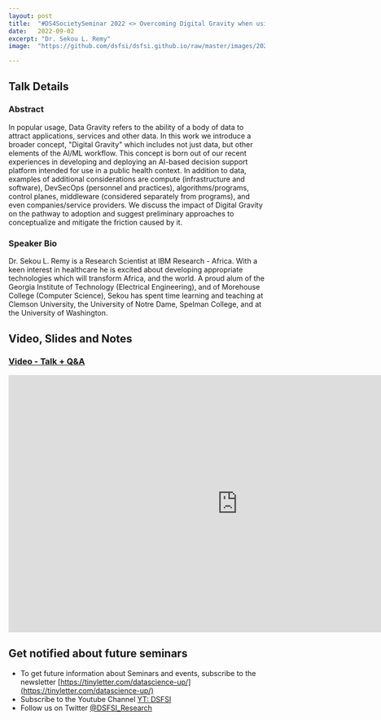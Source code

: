 ```yaml
---
layout: post
title:  "#DS4SocietySeminar 2022 <> Overcoming Digital Gravity when using AI in Public Health Decisions"
date:   2022-09-02
excerpt: "Dr. Sekou L. Remy"
image:  "https://github.com/dsfsi/dsfsi.github.io/raw/master/images/2022-09-02-Dr-Sekou-overcoming-digital-gravity.PNG"

---
```


## Talk Details
### Abstract
In popular usage, Data Gravity refers to the ability of a body of data to attract applications, services and other data. In this work we introduce a broader concept, "Digital Gravity" which includes not just data, but other elements of the AI/ML workflow. This concept is born out of our recent experiences in developing and deploying an AI-based decision support platform intended for use in a public health context. In addition to data, examples of additional considerations are compute (infrastructure and software), DevSecOps (personnel and practices), algorithms/programs, control planes, middleware (considered separately from programs), and even companies/service providers. We discuss the impact of Digital Gravity on the pathway to adoption and suggest preliminary approaches to conceptualize and mitigate the friction caused by it.


### Speaker Bio
Dr. Sekou L. Remy is a Research Scientist at IBM Research - Africa.  With a keen interest in healthcare he is excited about developing appropriate technologies which will transform Africa, and the world. A proud alum of the Georgia Institute of Technology (Electrical Engineering), and of Morehouse College (Computer Science), Sekou has spent time learning and teaching at Clemson University, the University of Notre Dame, Spelman College, and at the University of Washington.


## Video, Slides and Notes

### [Video - Talk + Q&A](https://youtu.be/mXM7qBFRQj8)
<iframe width="900" height="506" src="https://www.youtube.com/embed/mXM7qBFRQj8" title="#DS4SocietySeminar- Sekou Remy - Overcoming Digital Gravity when using AI in Public Health Decisions" frameborder="0" allow="accelerometer; autoplay; clipboard-write; encrypted-media; gyroscope; picture-in-picture" allowfullscreen></iframe>

## Get notified about future seminars

* To get future information about Seminars and events, subscribe to the newsletter [https://tinyletter.com/datascience-up/](https://tinyletter.com/datascience-up/)
* Subscribe to the Youtube Channel [YT: DSFSI](https://www.youtube.com/channel/UCuRj9LMcG-YFiT4eBt93DAg)
* Follow us on Twitter [@DSFSI_Research](https://twitter.com/DSFSI_Research)
